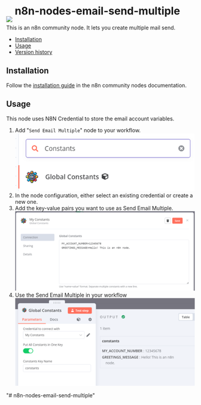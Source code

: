 # <img src="nodes/EmailSendMultiple/globals-icon-60px.png"  height="60" style="margin-bottom: -20px;"> n8n-nodes-email-send-multiple

This is an n8n community node. It lets you create multiple mail send.

* [Installation](#installation)  
* [Usage](#usage)
* [Version history](CHANGELOG.md)

## Installation

Follow the [installation guide](https://docs.n8n.io/integrations/community-nodes/installation/) in the n8n community nodes documentation.

## Usage

This node uses N8N Credential to store the email account variables.

1. Add "`Send Email Multiple`" node to your workflow.
   ![Send Email Multiple node](./docs/images/usage/1_select_node.png)
2. In the node configuration, either select an existing credential or create a new one.
3. Add the key-value pairs you want to use as Send Email Multiple.
   ![Define credential](./docs/images/usage/2_define_constants.png)
4. Use the Send Email Multiple in your workflow
	 ![Use credential](./docs/images/usage/3_use_node.png)


"# n8n-nodes-email-send-multiple" 
